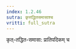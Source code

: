 ```yaml
---
index: 1.2.46
sutra: कृत्तद्धितसमासाश्च
vritti: full_sutra
---
```


कृत्-तद्धित-समासा: प्रातिपदिकम् च 